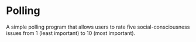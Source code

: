 # Polling
A simple polling program that allows users to rate five social-consciousness issues from 1 (least important) to 10 (most important).
